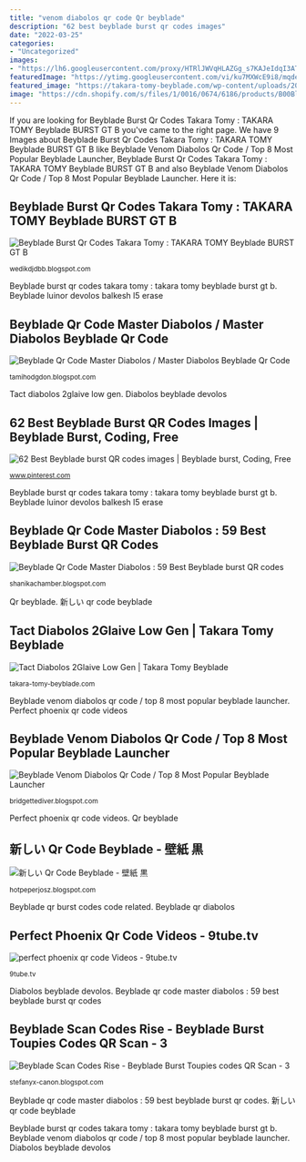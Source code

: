 ```yaml
---
title: "venom diabolos qr code Qr beyblade"
description: "62 best beyblade burst qr codes images"
date: "2022-03-25"
categories:
- "Uncategorized"
images:
- "https://lh6.googleusercontent.com/proxy/HTRlJWVqHLAZGg_s7KAJeIdqI3ATDKA27Eu0y7M-ex7_CTHp_yhadZsRa_SQoKMALNsFpUWmO7ZwL61EaW6jJp1h7WyuicycIUGtQpclX_Fv0ISKlC0cNEQxMsR6B8lKJPZ97NK6p2FXz5TQDP4b7Jz_Ih5Or5OnTpDxFRYJ98Z3Hl4NzMr5a6LzC2p7C5SKOeqGOSa-NnZPc-pNr2IBwFTJ=w1200-h630-p-k-no-nu"
featuredImage: "https://ytimg.googleusercontent.com/vi/ku7MXWcE9i8/mqdefault.jpg"
featured_image: "https://takara-tomy-beyblade.com/wp-content/uploads/2020/07/Tact-Diabolos-2Glaive-Low-Gen-Takara-Tomy-Beyblade.png"
image: "https://cdn.shopify.com/s/files/1/0016/0674/6186/products/B00BlueDiabolo1_1200x1200.jpg?v=1600110657"
---
```


If you are looking for Beyblade Burst Qr Codes Takara Tomy : TAKARA TOMY Beyblade BURST GT B you've came to the right page. We have 9 Images about Beyblade Burst Qr Codes Takara Tomy : TAKARA TOMY Beyblade BURST GT B like Beyblade Venom Diabolos Qr Code / Top 8 Most Popular Beyblade Launcher, Beyblade Burst Qr Codes Takara Tomy : TAKARA TOMY Beyblade BURST GT B and also Beyblade Venom Diabolos Qr Code / Top 8 Most Popular Beyblade Launcher. Here it is:

## Beyblade Burst Qr Codes Takara Tomy : TAKARA TOMY Beyblade BURST GT B

![Beyblade Burst Qr Codes Takara Tomy : TAKARA TOMY Beyblade BURST GT B](https://lh6.googleusercontent.com/proxy/HTRlJWVqHLAZGg_s7KAJeIdqI3ATDKA27Eu0y7M-ex7_CTHp_yhadZsRa_SQoKMALNsFpUWmO7ZwL61EaW6jJp1h7WyuicycIUGtQpclX_Fv0ISKlC0cNEQxMsR6B8lKJPZ97NK6p2FXz5TQDP4b7Jz_Ih5Or5OnTpDxFRYJ98Z3Hl4NzMr5a6LzC2p7C5SKOeqGOSa-NnZPc-pNr2IBwFTJ=w1200-h630-p-k-no-nu "62 best beyblade burst qr codes images")

<small>wedikdjdbb.blogspot.com</small>

Beyblade burst qr codes takara tomy : takara tomy beyblade burst gt b. Beyblade luinor devolos balkesh l5 erase

## Beyblade Qr Code Master Diabolos / Master Diabolos Beyblade Qr Code

![Beyblade Qr Code Master Diabolos / Master Diabolos Beyblade Qr Code](https://i.ytimg.com/vi/0OcNy3Dwobo/hqdefault.jpg "Beyblade burst qr codes takara tomy : takara tomy beyblade burst gt b")

<small>tamihodgdon.blogspot.com</small>

Tact diabolos 2glaive low gen. Diabolos beyblade devolos

## 62 Best Beyblade Burst QR Codes Images | Beyblade Burst, Coding, Free

![62 Best Beyblade burst QR codes images | Beyblade burst, Coding, Free](https://i.pinimg.com/236x/c0/69/71/c06971108b78cd00e15f95835143edfb.jpg "Beyblade qr burst codes code related")

<small>www.pinterest.com</small>

Beyblade burst qr codes takara tomy : takara tomy beyblade burst gt b. Beyblade luinor devolos balkesh l5 erase

## Beyblade Qr Code Master Diabolos : 59 Best Beyblade Burst QR Codes

![Beyblade Qr Code Master Diabolos : 59 Best Beyblade burst QR codes](https://cdn.shopify.com/s/files/1/0016/0674/6186/products/B00BlueDiabolo1_1200x1200.jpg?v=1600110657 "Beyblade qr code master diabolos : 59 best beyblade burst qr codes")

<small>shanikachamber.blogspot.com</small>

Qr beyblade. 新しい qr code beyblade

## Tact Diabolos 2Glaive Low Gen | Takara Tomy Beyblade

![Tact Diabolos 2Glaive Low Gen | Takara Tomy Beyblade](https://takara-tomy-beyblade.com/wp-content/uploads/2020/07/Tact-Diabolos-2Glaive-Low-Gen-Takara-Tomy-Beyblade.png "Beyblade qr code master diabolos : 59 best beyblade burst qr codes")

<small>takara-tomy-beyblade.com</small>

Beyblade venom diabolos qr code / top 8 most popular beyblade launcher. Perfect phoenix qr code videos

## Beyblade Venom Diabolos Qr Code / Top 8 Most Popular Beyblade Launcher

![Beyblade Venom Diabolos Qr Code / Top 8 Most Popular Beyblade Launcher](https://i.ytimg.com/vi/Iyj-Iv2PIqM/maxresdefault.jpg "Beyblade diabolos tact takara gen low tomy burst surge")

<small>bridgettediver.blogspot.com</small>

Perfect phoenix qr code videos. Qr beyblade

## 新しい Qr Code Beyblade - 壁紙 黒

![新しい Qr Code Beyblade - 壁紙 黒](https://d.wattpad.com/story_parts/674883454/images/15c653aad4a599d7615168048760.jpg "Tact diabolos 2glaive low gen")

<small>hotpeperjosz.blogspot.com</small>

Beyblade qr burst codes code related. Beyblade qr diabolos

## Perfect Phoenix Qr Code Videos - 9tube.tv

![perfect phoenix qr code Videos - 9tube.tv](https://ytimg.googleusercontent.com/vi/ku7MXWcE9i8/mqdefault.jpg "Beyblade scan codes rise")

<small>9tube.tv</small>

Diabolos beyblade devolos. Beyblade qr code master diabolos : 59 best beyblade burst qr codes

## Beyblade Scan Codes Rise - Beyblade Burst Toupies Codes QR Scan - 3

![Beyblade Scan Codes Rise - Beyblade Burst Toupies codes QR Scan - 3](https://i.ytimg.com/vi/8a3KXZ7q1Oo/maxresdefault.jpg "Beyblade qr code master diabolos / master diabolos beyblade qr code")

<small>stefanyx-canon.blogspot.com</small>

Beyblade qr code master diabolos : 59 best beyblade burst qr codes. 新しい qr code beyblade

Beyblade burst qr codes takara tomy : takara tomy beyblade burst gt b. Beyblade venom diabolos qr code / top 8 most popular beyblade launcher. Diabolos beyblade devolos
